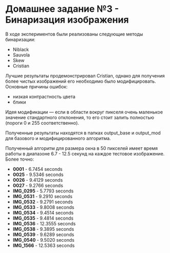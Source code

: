 # Домашнее задание №3 - Бинаризация изображения

В ходе экспериментов были реализованы следующие методы бинаризации:

- Niblack
- Sauvola
- Skew 
- Cristian

Лучшие результаты продемонстрировал Cristian, однако для получения более чистых изображений его необходимо было модифицировать. Основные причины ошибок:
- низкая контрастность цвета
- блики

Идея модификации — если в области вокруг пикселя очень маленькое значение стандартного отклонения, то его стоит залить полностью (пороги 0 и 255 соответственно).

Полученные результаты находятся в папках output_base и output_mod для базового и модифицированного алгоритма.

Полученный алгоритм для размера окна в 50 пикселей имеет время работы в диапазоне 6.7 - 12.5 секунд на каждое тестовое изображение. Более точно:

- **0001** - 6.7454 seconds
- **0025** - 9.5346 seconds
- **0026** - 9.4129 seconds
- **0027** - 9.2766 seconds
- **IMG_0295** - 5.7793 seconds
- **IMG_0531** - 9.2910 seconds
- **IMG_0532** - 9.2791 seconds
- **IMG_0533** - 9.8008 seconds
- **IMG_0534** - 9.4514 seconds
- **IMG_0535** - 9.4814 seconds
- **IMG_0536** - 12.3555 seconds
- **IMG_0538** - 9.3895 seconds
- **IMG_0539** - 9.6289 seconds
- **IMG_0540** - 9.5020 seconds
- **IMG_1566** - 12.5363 seconds